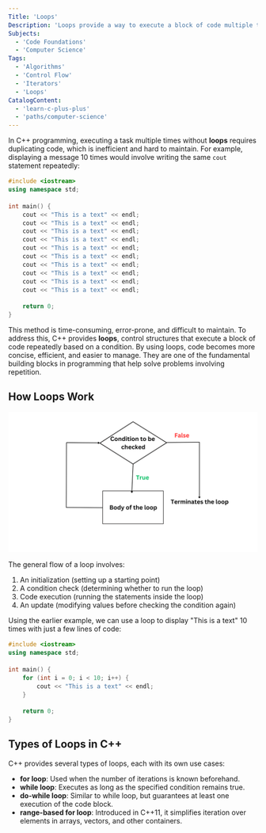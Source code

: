 ```yaml
---
Title: 'Loops'
Description: 'Loops provide a way to execute a block of code multiple times, making programs more efficient and concise.'
Subjects:
  - 'Code Foundations'
  - 'Computer Science'
Tags:
  - 'Algorithms'
  - 'Control Flow'
  - 'Iterators'
  - 'Loops'
CatalogContent:
  - 'learn-c-plus-plus'
  - 'paths/computer-science'
---
```


​In C++ programming, executing a task multiple times without **loops** requires duplicating code, which is inefficient and hard to maintain. For example, displaying a message 10 times would involve writing the same `cout` statement repeatedly:

```cpp
#include <iostream>
using namespace std;

int main() {
    cout << "This is a text" << endl;
    cout << "This is a text" << endl;
    cout << "This is a text" << endl;
    cout << "This is a text" << endl;
    cout << "This is a text" << endl;
    cout << "This is a text" << endl;
    cout << "This is a text" << endl;
    cout << "This is a text" << endl;
    cout << "This is a text" << endl;
    cout << "This is a text" << endl;

    return 0;
}
```

This method is time-consuming, error-prone, and difficult to maintain. To address this, C++ provides **loops**, control structures that execute a block of code repeatedly based on a condition. By using loops, code becomes more concise, efficient, and easier to manage. They are one of the fundamental building blocks in programming that help solve problems involving repetition.

## How Loops Work

![A flowchart illustrating the general working of a loop](https://raw.githubusercontent.com/Codecademy/docs/main/media/loop-flow-diagram.png)

The general flow of a loop involves:

1. An initialization (setting up a starting point)
2. A condition check (determining whether to run the loop)
3. Code execution (running the statements inside the loop)
4. An update (modifying values before checking the condition again)

Using the earlier example, we can use a loop to display "This is a text" 10 times with just a few lines of code:

```cpp
#include <iostream>
using namespace std;

int main() {
    for (int i = 0; i < 10; i++) {
        cout << "This is a text" << endl;
    }

    return 0;
}
```

## Types of Loops in C++

C++ provides several types of loops, each with its own use cases:

- **for loop**: Used when the number of iterations is known beforehand.
- **while loop**: Executes as long as the specified condition remains true.
- **do-while loop**: Similar to while loop, but guarantees at least one execution of the code block.
- **range-based for loop**: Introduced in C++11, it simplifies iteration over elements in arrays, vectors, and other containers.
